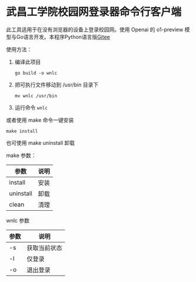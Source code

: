 # 武昌工学院校园网登录器命令行客户端

此工具适用于在没有浏览器的设备上登录校园网。使用 Openai 的 o1-preview 模型与Go语言开发。本程序Python语言版[Gitee](https://gitee.com/Gakusyun/wuit-autologin)

使用方法：

1. 编译此项目
   ```shell
   go build -o wnlc
   ```
2. 把可执行文件移动到 /usr/bin 目录下
   ```shell
   mv wnlc /usr/bin
   ```
3. 运行命令 `wnlc`

或者使用 make 命令一键安装

```shell
make install
```
也可使用 make uninstall 卸载

make 参数：

| 参数      | 说明 |
| --------- | ---- |
| install   | 安装 |
| uninstall | 卸载 |
| clean     | 清理 |

wnlc 参数

| 参数 | 说明         |
| ---- | ------------ |
| -s   | 获取当前状态 |
| -l   | 仅登录       |
| -o   | 退出登录     |
